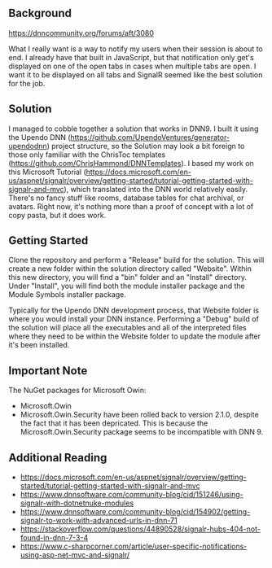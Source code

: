 ## Background  
https://dnncommunity.org/forums/aft/3080

What I really want is a way to notify my users when their session is about to end. I already have that built in JavaScript, but that notification only get's displayed on one of the open tabs in cases when multiple tabs are open. I want it to be displayed on all tabs and SignalR seemed like the best solution for the job.

## Solution  
I managed to cobble together a solution that works in DNN9. I built it using the Upendo DNN (https://github.com/UpendoVentures/generator-upendodnn) project structure, so the Solution may look a bit foreign to those only familiar with the ChrisToc templates (https://github.com/ChrisHammond/DNNTemplates). I based my work on this Microsoft Tutorial (https://docs.microsoft.com/en-us/aspnet/signalr/overview/getting-started/tutorial-getting-started-with-signalr-and-mvc), which translated into the DNN world relatively easily. There's no fancy stuff like rooms, database tables for chat archival, or avatars. Right now, it's nothing more than a proof of concept with a lot of copy pasta, but it does work.

## Getting Started  
Clone the repository and perform a "Release" build for the solution. This will create a new folder within the solution directory called "Website". Within this new directory, you will find a "bin" folder and an "Install" directory. Under "Install", you will find both the module installer package and the Module Symbols installer package.

Typically for the Upendo DNN development process, that Website folder is where you would install your DNN instance. Performing a "Debug" build of the solution will place all the executables and all of the interpreted files where they need to be within the Website folder to update the module after it's been installed.

## Important Note
The NuGet packages for Microsoft Owin:
- Microsoft.Owin
- Microsoft.Owin.Security
have been rolled back to version 2.1.0, despite the fact that it has been depricated. This is because the Microsoft.Owin.Security package seems to be incompatible with DNN 9.

## Additional Reading
- https://docs.microsoft.com/en-us/aspnet/signalr/overview/getting-started/tutorial-getting-started-with-signalr-and-mvc
- https://www.dnnsoftware.com/community-blog/cid/151246/using-signalr-with-dotnetnuke-modules
- https://www.dnnsoftware.com/community-blog/cid/154902/getting-signalr-to-work-with-advanced-urls-in-dnn-71
- https://stackoverflow.com/questions/44890528/signalr-hubs-404-not-found-in-dnn-7-3-4
- https://www.c-sharpcorner.com/article/user-specific-notifications-using-asp-net-mvc-and-signalr/